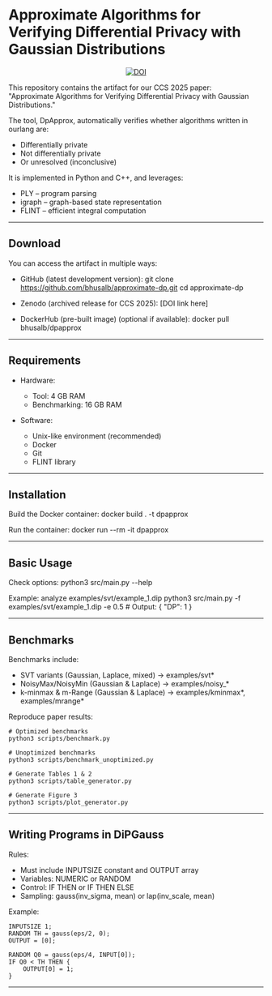 # Approximate Algorithms for Verifying Differential Privacy with Gaussian Distributions

<p align="center">
<a href="https://10.5281/zenodo.16930793"><img src="https://zenodo.org/badge/DOI/10.5281/zenodo.16930793.svg" alt="DOI"></a>
</p>


This repository contains the artifact for our CCS 2025 paper:  
"Approximate Algorithms for Verifying Differential Privacy with Gaussian Distributions."

The tool, DpApprox, automatically verifies whether algorithms written in ourlang are:
- Differentially private
- Not differentially private
- Or unresolved (inconclusive)

It is implemented in Python and C++, and leverages:
- PLY – program parsing
- igraph – graph-based state representation
- FLINT – efficient integral computation

---

## Download

You can access the artifact in multiple ways:

- GitHub (latest development version):
    git clone https://github.com/bhusalb/approximate-dp.git
    cd approximate-dp

- Zenodo (archived release for CCS 2025): [DOI link here]

- DockerHub (pre-built image) (optional if available):
    docker pull bhusalb/dpapprox

---

## Requirements

- Hardware:
  - Tool: 4 GB RAM
  - Benchmarking: 16 GB RAM

- Software:
  - Unix-like environment (recommended)
  - Docker
  - Git
  - FLINT library

---

## Installation

Build the Docker container:
    docker build . -t dpapprox

Run the container:
    docker run --rm -it dpapprox

---

## Basic Usage

Check options:
    python3 src/main.py --help

Example: analyze examples/svt/example_1.dip
    python3 src/main.py -f examples/svt/example_1.dip -e 0.5
    # Output: { "DP": 1 }

---

## Benchmarks

Benchmarks include:
- SVT variants (Gaussian, Laplace, mixed) → examples/svt*
- NoisyMax/NoisyMin (Gaussian & Laplace) → examples/noisy_*
- k-minmax & m-Range (Gaussian & Laplace) → examples/kminmax*, examples/mrange*

Reproduce paper results:

    # Optimized benchmarks
    python3 scripts/benchmark.py

    # Unoptimized benchmarks
    python3 scripts/benchmark_unoptimized.py

    # Generate Tables 1 & 2
    python3 scripts/table_generator.py

    # Generate Figure 3
    python3 scripts/plot_generator.py

---

## Writing Programs in DiPGauss

Rules:
- Must include INPUTSIZE constant and OUTPUT array
- Variables: NUMERIC or RANDOM
- Control: IF THEN or IF THEN ELSE
- Sampling: gauss(inv_sigma, mean) or lap(inv_scale, mean)

Example:

    INPUTSIZE 1;
    RANDOM TH = gauss(eps/2, 0);
    OUTPUT = [0];

    RANDOM Q0 = gauss(eps/4, INPUT[0]);
    IF Q0 < TH THEN {
        OUTPUT[0] = 1;
    }

---

[//]: # (## Citation)

[//]: # ()
[//]: # (If you use this artifact in your research, please cite our CCS 2025 paper:)

[//]: # ()
[//]: # (    @inproceedings{bhusal2025approximate,)

[//]: # (      title={Approximate Algorithms for Verifying Differential Privacy with Gaussian Distributions},)

[//]: # (      author={Bhusal, Bishnu and Chadha, Rohit and Sistla, A. Prasad and Viswanathan, Mahesh},)

[//]: # (      booktitle={Proceedings of the 2025 ACM SIGSAC Conference on Computer and Communications Security},)

[//]: # (      year={2025},)

[//]: # (      publisher={ACM})

[//]: # (    })

[//]: # ()
[//]: # (---)

[//]: # (## License)

[//]: # ()
[//]: # (This project is licensed under the MIT License - see the LICENSE file for details.)
